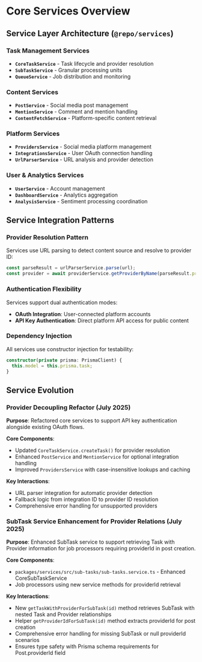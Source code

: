 # Core Services Overview

## Service Layer Architecture (`@repo/services`)

### Task Management Services
- **`CoreTaskService`** - Task lifecycle and provider resolution
- **`SubTaskService`** - Granular processing units
- **`QueueService`** - Job distribution and monitoring

### Content Services  
- **`PostService`** - Social media post management
- **`MentionService`** - Comment and mention handling
- **`ContentFetchService`** - Platform-specific content retrieval

### Platform Services
- **`ProvidersService`** - Social media platform management
- **`IntegrationsService`** - User OAuth connection handling
- **`UrlParserService`** - URL analysis and provider detection

### User & Analytics Services
- **`UserService`** - Account management
- **`DashboardService`** - Analytics aggregation
- **`AnalysisService`** - Sentiment processing coordination

## Service Integration Patterns

### Provider Resolution Pattern
Services use URL parsing to detect content source and resolve to provider ID:
```typescript
const parseResult = urlParserService.parse(url);
const provider = await providerService.getProviderByName(parseResult.provider);
```

### Authentication Flexibility
Services support dual authentication modes:
- **OAuth Integration**: User-connected platform accounts
- **API Key Authentication**: Direct platform API access for public content

### Dependency Injection
All services use constructor injection for testability:
```typescript
constructor(private prisma: PrismaClient) {
  this.model = this.prisma.task;
}
```

## Service Evolution

### Provider Decoupling Refactor (July 2025)

**Purpose**: Refactored core services to support API key authentication alongside existing OAuth flows.

**Core Components**:
- Updated `CoreTaskService.createTask()` for provider resolution
- Enhanced `PostService` and `MentionService` for optional integration handling
- Improved `ProvidersService` with case-insensitive lookups and caching

**Key Interactions**:
- URL parser integration for automatic provider detection
- Fallback logic from integration ID to provider ID resolution
- Comprehensive error handling for unsupported providers

### SubTask Service Enhancement for Provider Relations (July 2025)

**Purpose**: Enhanced SubTask service to support retrieving Task with Provider information for job processors requiring providerId in post creation.

**Core Components**:
- `packages/services/src/sub-tasks/sub-tasks.service.ts` - Enhanced CoreSubTaskService
- Job processors using new service methods for providerId retrieval

**Key Interactions**:
- New `getTaskWithProviderForSubTask(id)` method retrieves SubTask with nested Task and Provider relationships
- Helper `getProviderIdForSubTask(id)` method extracts providerId for post creation
- Comprehensive error handling for missing SubTask or null providerId scenarios
- Ensures type safety with Prisma schema requirements for Post.providerId field
